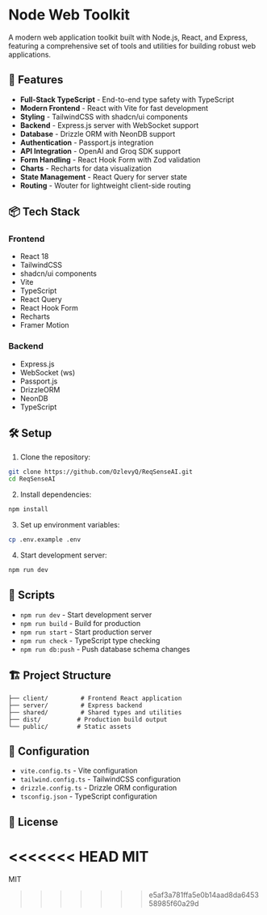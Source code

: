 # Node Web Toolkit

A modern web application toolkit built with Node.js, React, and Express, featuring a comprehensive set of tools and utilities for building robust web applications.

## 🚀 Features

- **Full-Stack TypeScript** - End-to-end type safety with TypeScript
- **Modern Frontend** - React with Vite for fast development
- **Styling** - TailwindCSS with shadcn/ui components
- **Backend** - Express.js server with WebSocket support
- **Database** - Drizzle ORM with NeonDB support
- **Authentication** - Passport.js integration
- **API Integration** - OpenAI and Groq SDK support
- **Form Handling** - React Hook Form with Zod validation
- **Charts** - Recharts for data visualization
- **State Management** - React Query for server state
- **Routing** - Wouter for lightweight client-side routing

## 📦 Tech Stack

### Frontend
- React 18
- TailwindCSS
- shadcn/ui components
- Vite
- TypeScript
- React Query
- React Hook Form
- Recharts
- Framer Motion

### Backend
- Express.js
- WebSocket (ws)
- Passport.js
- DrizzleORM
- NeonDB
- TypeScript

## 🛠️ Setup

1. Clone the repository:
```bash
git clone https://github.com/OzlevyQ/ReqSenseAI.git
cd ReqSenseAI
```

2. Install dependencies:
```bash
npm install
```

3. Set up environment variables:
```bash
cp .env.example .env
```

4. Start development server:
```bash
npm run dev
```

## 📄 Scripts

- `npm run dev` - Start development server
- `npm run build` - Build for production
- `npm run start` - Start production server
- `npm run check` - TypeScript type checking
- `npm run db:push` - Push database schema changes

## 🏗️ Project Structure

```
├── client/         # Frontend React application
├── server/         # Express backend
├── shared/         # Shared types and utilities
├── dist/          # Production build output
└── public/        # Static assets
```

## 🔧 Configuration

- `vite.config.ts` - Vite configuration
- `tailwind.config.ts` - TailwindCSS configuration
- `drizzle.config.ts` - Drizzle ORM configuration
- `tsconfig.json` - TypeScript configuration

## 📝 License

<<<<<<< HEAD
MIT
=======
MIT
>>>>>>> e5af3a781ffa5e0b14aad8da645358985f60a29d
